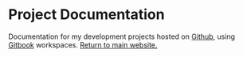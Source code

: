 # Project Documentation

Documentation for my development projects hosted on [Github](https://github.com/olivermharris), using [Gitbook](https://gitbook.com) workspaces. [Return to main website.](https://olivermharris.co.uk)
